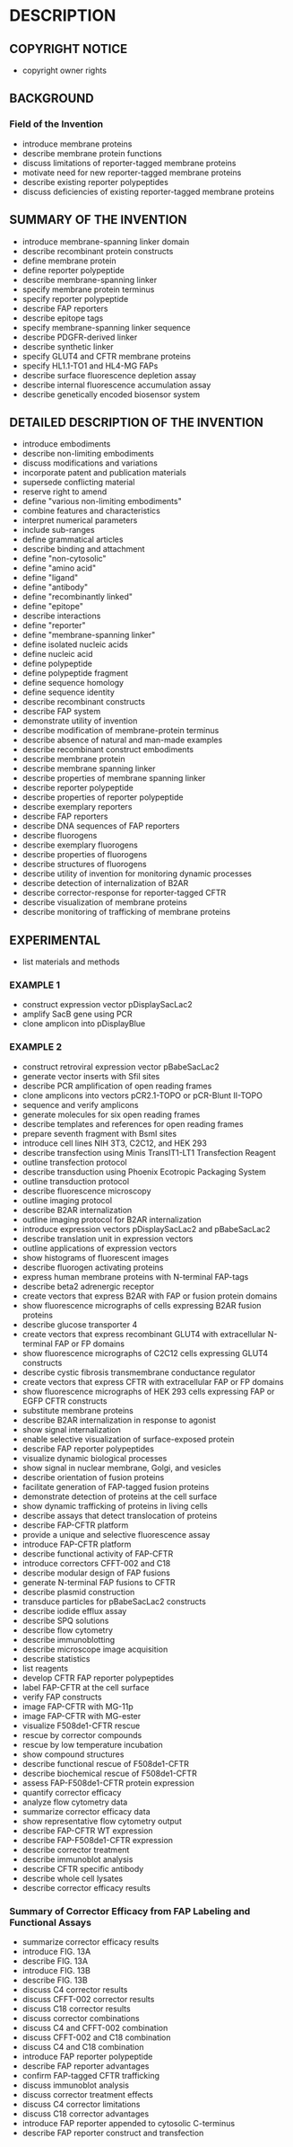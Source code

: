 # DESCRIPTION

## COPYRIGHT NOTICE

- copyright owner rights

## BACKGROUND

### Field of the Invention

- introduce membrane proteins
- describe membrane protein functions
- discuss limitations of reporter-tagged membrane proteins
- motivate need for new reporter-tagged membrane proteins
- describe existing reporter polypeptides
- discuss deficiencies of existing reporter-tagged membrane proteins

## SUMMARY OF THE INVENTION

- introduce membrane-spanning linker domain
- describe recombinant protein constructs
- define membrane protein
- define reporter polypeptide
- describe membrane-spanning linker
- specify membrane protein terminus
- specify reporter polypeptide
- describe FAP reporters
- describe epitope tags
- specify membrane-spanning linker sequence
- describe PDGFR-derived linker
- describe synthetic linker
- specify GLUT4 and CFTR membrane proteins
- specify HL1.1-TO1 and HL4-MG FAPs
- describe surface fluorescence depletion assay
- describe internal fluorescence accumulation assay
- describe genetically encoded biosensor system

## DETAILED DESCRIPTION OF THE INVENTION

- introduce embodiments
- describe non-limiting embodiments
- discuss modifications and variations
- incorporate patent and publication materials
- supersede conflicting material
- reserve right to amend
- define "various non-limiting embodiments"
- combine features and characteristics
- interpret numerical parameters
- include sub-ranges
- define grammatical articles
- describe binding and attachment
- define "non-cytosolic"
- define "amino acid"
- define "ligand"
- define "antibody"
- define "recombinantly linked"
- define "epitope"
- describe interactions
- define "reporter"
- define "membrane-spanning linker"
- define isolated nucleic acids
- define nucleic acid
- define polypeptide
- define polypeptide fragment
- define sequence homology
- define sequence identity
- describe recombinant constructs
- describe FAP system
- demonstrate utility of invention
- describe modification of membrane-protein terminus
- describe absence of natural and man-made examples
- describe recombinant construct embodiments
- describe membrane protein
- describe membrane spanning linker
- describe properties of membrane spanning linker
- describe reporter polypeptide
- describe properties of reporter polypeptide
- describe exemplary reporters
- describe FAP reporters
- describe DNA sequences of FAP reporters
- describe fluorogens
- describe exemplary fluorogens
- describe properties of fluorogens
- describe structures of fluorogens
- describe utility of invention for monitoring dynamic processes
- describe detection of internalization of B2AR
- describe corrector-response for reporter-tagged CFTR
- describe visualization of membrane proteins
- describe monitoring of trafficking of membrane proteins

## EXPERIMENTAL

- list materials and methods

### EXAMPLE 1

- construct expression vector pDisplaySacLac2
- amplify SacB gene using PCR
- clone amplicon into pDisplayBlue

### EXAMPLE 2

- construct retroviral expression vector pBabeSacLac2
- generate vector inserts with Sfil sites
- describe PCR amplification of open reading frames
- clone amplicons into vectors pCR2.1-TOPO or pCR-Blunt II-TOPO
- sequence and verify amplicons
- generate molecules for six open reading frames
- describe templates and references for open reading frames
- prepare seventh fragment with BsmI sites
- introduce cell lines NIH 3T3, C2C12, and HEK 293
- describe transfection using Minis TransIT1-LT1 Transfection Reagent
- outline transfection protocol
- describe transduction using Phoenix Ecotropic Packaging System
- outline transduction protocol
- describe fluorescence microscopy
- outline imaging protocol
- describe B2AR internalization
- outline imaging protocol for B2AR internalization
- introduce expression vectors pDisplaySacLac2 and pBabeSacLac2
- describe translation unit in expression vectors
- outline applications of expression vectors
- show histograms of fluorescent images
- describe fluorogen activating proteins
- express human membrane proteins with N-terminal FAP-tags
- describe beta2 adrenergic receptor
- create vectors that express B2AR with FAP or fusion protein domains
- show fluorescence micrographs of cells expressing B2AR fusion proteins
- describe glucose transporter 4
- create vectors that express recombinant GLUT4 with extracellular N-terminal FAP or FP domains
- show fluorescence micrographs of C2C12 cells expressing GLUT4 constructs
- describe cystic fibrosis transmembrane conductance regulator
- create vectors that express CFTR with extracellular FAP or FP domains
- show fluorescence micrographs of HEK 293 cells expressing FAP or EGFP CFTR constructs
- substitute membrane proteins
- describe B2AR internalization in response to agonist
- show signal internalization
- enable selective visualization of surface-exposed protein
- describe FAP reporter polypeptides
- visualize dynamic biological processes
- show signal in nuclear membrane, Golgi, and vesicles
- describe orientation of fusion proteins
- facilitate generation of FAP-tagged fusion proteins
- demonstrate detection of proteins at the cell surface
- show dynamic trafficking of proteins in living cells
- describe assays that detect translocation of proteins
- describe FAP-CFTR platform
- provide a unique and selective fluorescence assay
- introduce FAP-CFTR platform
- describe functional activity of FAP-CFTR
- introduce correctors CFFT-002 and C18
- describe modular design of FAP fusions
- generate N-terminal FAP fusions to CFTR
- describe plasmid construction
- transduce particles for pBabeSacLac2 constructs
- describe iodide efflux assay
- describe SPQ solutions
- describe flow cytometry
- describe immunoblotting
- describe microscope image acquisition
- describe statistics
- list reagents
- develop CFTR FAP reporter polypeptides
- label FAP-CFTR at the cell surface
- verify FAP constructs
- image FAP-CFTR with MG-11p
- image FAP-CFTR with MG-ester
- visualize F508de1-CFTR rescue
- rescue by corrector compounds
- rescue by low temperature incubation
- show compound structures
- describe functional rescue of F508de1-CFTR
- describe biochemical rescue of F508de1-CFTR
- assess FAP-F508de1-CFTR protein expression
- quantify corrector efficacy
- analyze flow cytometry data
- summarize corrector efficacy data
- show representative flow cytometry output
- describe FAP-CFTR WT expression
- describe FAP-F508de1-CFTR expression
- describe corrector treatment
- describe immunoblot analysis
- describe CFTR specific antibody
- describe whole cell lysates
- describe corrector efficacy results

### Summary of Corrector Efficacy from FAP Labeling and Functional Assays

- summarize corrector efficacy results
- introduce FIG. 13A
- describe FIG. 13A
- introduce FIG. 13B
- describe FIG. 13B
- discuss C4 corrector results
- discuss CFFT-002 corrector results
- discuss C18 corrector results
- discuss corrector combinations
- discuss C4 and CFFT-002 combination
- discuss CFFT-002 and C18 combination
- discuss C4 and C18 combination
- introduce FAP reporter polypeptide
- describe FAP reporter advantages
- confirm FAP-tagged CFTR trafficking
- discuss immunoblot analysis
- discuss corrector treatment effects
- discuss C4 corrector limitations
- discuss C18 corrector advantages
- introduce FAP reporter appended to cytosolic C-terminus
- describe FAP reporter construct and transfection

